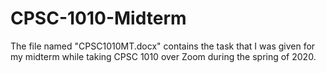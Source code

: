 # CPSC-1010-Midterm
The file named "CPSC1010MT.docx" contains the task that I was given for my midterm while taking CPSC 1010 over Zoom during the spring of 2020. 
